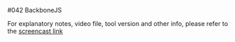 #042 BackboneJS

For explanatory notes, video file, tool version and other info, please refer to the [screencast link](http://build-podcast.com/backbonejs/)
